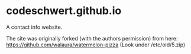 # codeschwert.github.io

A contact info website.

The site was originally forked (with the authors permission) from here: https://github.com/walaura/watermelon-pizza (Look under /etc/old/5.zip)
